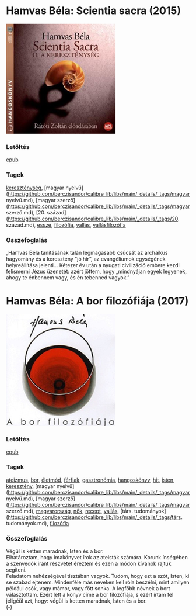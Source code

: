 # <a name="id_777">Hamvas Béla: Scientia sacra (2015)</a>
<img src="https://github.com/BercziSandor/calibre_lib/raw/main/libs/main/Hamvas%20Bela/Scientia%20sacra%20%28777%29/cover.jpg" alt="cover" width="300"/>

### Letöltés
[epub](https://github.com/BercziSandor/calibre_lib/raw/main/libs/main/Hamvas%20Bela/Scientia%20sacra%20%28777%29/Scientia%20sacra%20-%20Hamvas%20Bela.epub)

### Tagek
[kereszténység](https://github.com/berczisandor/calibre_lib/libs/main/_details/_tags/kereszténység.md), [magyar nyelvű](https://github.com/berczisandor/calibre_lib/libs/main/_details/_tags/magyar nyelvű.md), [magyar szerző](https://github.com/berczisandor/calibre_lib/libs/main/_details/_tags/magyar szerző.md), [20. század](https://github.com/berczisandor/calibre_lib/libs/main/_details/_tags/20. század.md), [esszé](https://github.com/berczisandor/calibre_lib/libs/main/_details/_tags/esszé.md), [filozófia](https://github.com/berczisandor/calibre_lib/libs/main/_details/_tags/filozófia.md), [vallás](https://github.com/berczisandor/calibre_lib/libs/main/_details/_tags/vallás.md), [vallásfilozófia](https://github.com/berczisandor/calibre_lib/libs/main/_details/_tags/vallásfilozófia.md)

### Összefoglalás
<p class="description">„Hamvas Béla tanításának talán legmagasabb csúcsát az archaikus hagyomány és a keresztény "jó hír”, az evangéliumok egységének helyreállítása jelenti… Kétezer év után a nyugati civilizáció embere kezdi felismerni Jézus üzenetét: azért jöttem, hogy „mindnyájan egyek legyenek, ahogy te énbennem vagy, és én tebenned vagyok.”</p>


# <a name="id_776">Hamvas Béla: A bor filozófiája (2017)</a>
<img src="https://github.com/BercziSandor/calibre_lib/raw/main/libs/main/Hamvas%20Bela/A%20bor%20filozofiaja%20%28776%29/cover.jpg" alt="cover" width="300"/>

### Letöltés
[epub](https://github.com/BercziSandor/calibre_lib/raw/main/libs/main/Hamvas%20Bela/A%20bor%20filozofiaja%20%28776%29/A%20bor%20filozofiaja%20-%20Hamvas%20Bela.epub)

### Tagek
[ateizmus](https://github.com/berczisandor/calibre_lib/libs/main/_details/_tags/ateizmus.md), [bor](https://github.com/berczisandor/calibre_lib/libs/main/_details/_tags/bor.md), [életmód](https://github.com/berczisandor/calibre_lib/libs/main/_details/_tags/életmód.md), [férfiak](https://github.com/berczisandor/calibre_lib/libs/main/_details/_tags/férfiak.md), [gasztronómia](https://github.com/berczisandor/calibre_lib/libs/main/_details/_tags/gasztronómia.md), [hangoskönyv](https://github.com/berczisandor/calibre_lib/libs/main/_details/_tags/hangoskönyv.md), [hit](https://github.com/berczisandor/calibre_lib/libs/main/_details/_tags/hit.md), [isten](https://github.com/berczisandor/calibre_lib/libs/main/_details/_tags/isten.md), [keresztény](https://github.com/berczisandor/calibre_lib/libs/main/_details/_tags/keresztény.md), [magyar nyelvű](https://github.com/berczisandor/calibre_lib/libs/main/_details/_tags/magyar nyelvű.md), [magyar szerző](https://github.com/berczisandor/calibre_lib/libs/main/_details/_tags/magyar szerző.md), [magyarország](https://github.com/berczisandor/calibre_lib/libs/main/_details/_tags/magyarország.md), [nők](https://github.com/berczisandor/calibre_lib/libs/main/_details/_tags/nők.md), [recept](https://github.com/berczisandor/calibre_lib/libs/main/_details/_tags/recept.md), [vallás](https://github.com/berczisandor/calibre_lib/libs/main/_details/_tags/vallás.md), [társ. tudományok](https://github.com/berczisandor/calibre_lib/libs/main/_details/_tags/társ. tudományok.md), [filozófia](https://github.com/berczisandor/calibre_lib/libs/main/_details/_tags/filozófia.md)

### Összefoglalás
<div>
<p>Végül is ketten maradnak, Isten és a bor.<br>Elhatároztam, hogy imakönyvet írok az ateisták számára. Korunk ínségében a szenvedők iránt részvétet éreztem és ezen a módon kívánok rajtuk segíteni.<br>Feladatom nehézségével tisztában vagyok. Tudom, hogy ezt a szót, Isten, ki se szabad ejtenem. Mindenféle más neveken kell róla beszélni, mint amilyen például csók, vagy mámor, vagy főtt sonka. A legfőbb névnek a bort választottam. Ezért lett a könyv címe a bor filozófiája, s ezért írtam fel jeligéül azt, hogy: végül is ketten maradnak, Isten és a bor.<br>(-)</p></div>


